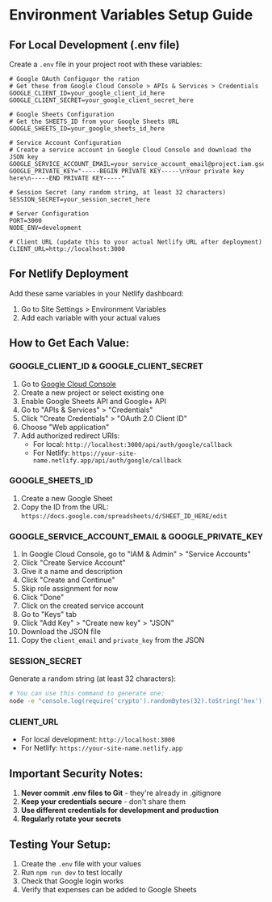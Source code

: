 # Environment Variables Setup Guide

## For Local Development (.env file)

Create a `.env` file in your project root with these variables:

```env
# Google OAuth Configugor the ration
# Get these from Google Cloud Console > APIs & Services > Credentials
GOOGLE_CLIENT_ID=your_google_client_id_here
GOOGLE_CLIENT_SECRET=your_google_client_secret_here

# Google Sheets Configuration
# Get the SHEETS_ID from your Google Sheets URL
GOOGLE_SHEETS_ID=your_google_sheets_id_here

# Service Account Configuration
# Create a service account in Google Cloud Console and download the JSON key
GOOGLE_SERVICE_ACCOUNT_EMAIL=your_service_account_email@project.iam.gserviceaccount.com
GOOGLE_PRIVATE_KEY="-----BEGIN PRIVATE KEY-----\nYour private key here\n-----END PRIVATE KEY-----"

# Session Secret (any random string, at least 32 characters)
SESSION_SECRET=your_session_secret_here

# Server Configuration
PORT=3000
NODE_ENV=development

# Client URL (update this to your actual Netlify URL after deployment)
CLIENT_URL=http://localhost:3000
```

## For Netlify Deployment

Add these same variables in your Netlify dashboard:
1. Go to Site Settings > Environment Variables
2. Add each variable with your actual values

## How to Get Each Value:

### GOOGLE_CLIENT_ID & GOOGLE_CLIENT_SECRET
1. Go to [Google Cloud Console](https://console.cloud.google.com)
2. Create a new project or select existing one
3. Enable Google Sheets API and Google+ API
4. Go to "APIs & Services" > "Credentials"
5. Click "Create Credentials" > "OAuth 2.0 Client ID"
6. Choose "Web application"
7. Add authorized redirect URIs:
   - For local: `http://localhost:3000/api/auth/google/callback`
   - For Netlify: `https://your-site-name.netlify.app/api/auth/google/callback`

### GOOGLE_SHEETS_ID
1. Create a new Google Sheet
2. Copy the ID from the URL: `https://docs.google.com/spreadsheets/d/SHEET_ID_HERE/edit`

### GOOGLE_SERVICE_ACCOUNT_EMAIL & GOOGLE_PRIVATE_KEY
1. In Google Cloud Console, go to "IAM & Admin" > "Service Accounts"
2. Click "Create Service Account"
3. Give it a name and description
4. Click "Create and Continue"
5. Skip role assignment for now
6. Click "Done"
7. Click on the created service account
8. Go to "Keys" tab
9. Click "Add Key" > "Create new key" > "JSON"
10. Download the JSON file
11. Copy the `client_email` and `private_key` from the JSON

### SESSION_SECRET
Generate a random string (at least 32 characters):
```bash
# You can use this command to generate one:
node -e "console.log(require('crypto').randomBytes(32).toString('hex'))"
```

### CLIENT_URL
- For local development: `http://localhost:3000`
- For Netlify: `https://your-site-name.netlify.app`

## Important Security Notes:

1. **Never commit .env files to Git** - they're already in .gitignore
2. **Keep your credentials secure** - don't share them
3. **Use different credentials for development and production**
4. **Regularly rotate your secrets**

## Testing Your Setup:

1. Create the `.env` file with your values
2. Run `npm run dev` to test locally
3. Check that Google login works
4. Verify that expenses can be added to Google Sheets
